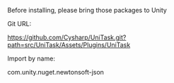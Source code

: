 Before installing, please bring those packages to Unity

Git URL:

https://github.com/Cysharp/UniTask.git?path=src/UniTask/Assets/Plugins/UniTask

Import by name:

com.unity.nuget.newtonsoft-json
